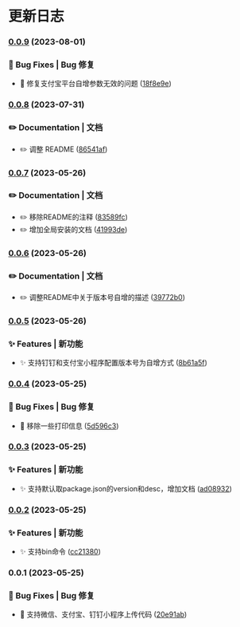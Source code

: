 # 更新日志 


### [0.0.9](https://gitee.com/fant-mini/uni-mini-ci/compare/v0.0.8...v0.0.9) (2023-08-01)


### 🐛 Bug Fixes | Bug 修复

* 🐛 修复支付宝平台自增参数无效的问题 ([18f8e9e](https://gitee.com/fant-mini/uni-mini-ci/commit/18f8e9e100709cb8eb0bdaa6c7bbb89793e05508))

### [0.0.8](https://gitee.com/fant-mini/uni-mini-ci/compare/v0.0.7...v0.0.8) (2023-07-31)


### ✏️ Documentation | 文档

* ✏️  调整 README ([86541af](https://gitee.com/fant-mini/uni-mini-ci/commit/86541af256083a746be677688cd656e66815c222))

### [0.0.7](https://gitee.com/fant-mini/uni-mini-ci/compare/v0.0.6...v0.0.7) (2023-05-26)


### ✏️ Documentation | 文档

* ✏️  移除README的注释 ([83589fc](https://gitee.com/fant-mini/uni-mini-ci/commit/83589fc60ca7876118d613fa96578f6afb8e4bdd))
* ✏️  增加全局安装的文档 ([41993de](https://gitee.com/fant-mini/uni-mini-ci/commit/41993de558c66c0516873e5f7ad1f4f7430cb747))

### [0.0.6](https://gitee.com/fant-mini/uni-mini-ci/compare/v0.0.5...v0.0.6) (2023-05-26)


### ✏️ Documentation | 文档

* ✏️  调整README中关于版本号自增的描述 ([39772b0](https://gitee.com/fant-mini/uni-mini-ci/commit/39772b0e7652fb076c5c3ea741da349e26467cfd))

### [0.0.5](https://gitee.com/fant-mini/uni-mini-ci/compare/v0.0.4...v0.0.5) (2023-05-26)


### ✨ Features | 新功能

* ✨ 支持钉钉和支付宝小程序配置版本号为自增方式 ([8b61a5f](https://gitee.com/fant-mini/uni-mini-ci/commit/8b61a5fb1e9393fba1b8c634f44f5743e0a162b0))

### [0.0.4](https://gitee.com/fant-mini/uni-mini-ci/compare/v0.0.3...v0.0.4) (2023-05-25)


### 🐛 Bug Fixes | Bug 修复

* 🐛 移除一些打印信息 ([5d596c3](https://gitee.com/fant-mini/uni-mini-ci/commit/5d596c3e1a2c2c7927cc9d58ab3f434207413721))

### [0.0.3](https://gitee.com/fant-mini/uni-mini-ci/compare/v0.0.2...v0.0.3) (2023-05-25)


### ✨ Features | 新功能

* ✨ 支持默认取package.json的version和desc，增加文档 ([ad08932](https://gitee.com/fant-mini/uni-mini-ci/commit/ad089329ac2e836abf18c74620b0f0bd37cb12c0))

### [0.0.2](https://gitee.com/fant-mini/uni-mini-ci/compare/v0.0.1...v0.0.2) (2023-05-25)


### ✨ Features | 新功能

* ✨ 支持bin命令 ([cc21380](https://gitee.com/fant-mini/uni-mini-ci/commit/cc21380426200dfcec88ff01ccf77f30cb9e2a1b))

### 0.0.1 (2023-05-25)


### 🐛 Bug Fixes | Bug 修复

* 🐛 支持微信、支付宝、钉钉小程序上传代码 ([20e91ab](https://gitee.com/fant-mini/uni-mini-ci/commit/20e91abf0417c3fbd4661e0f3738f97854bf8ce6))
